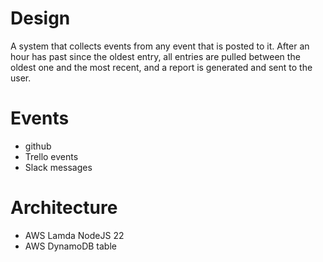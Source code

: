 # Design 
A system that collects events from any event that is posted to it. 
After an hour has past since the oldest entry, all entries are pulled between the oldest one and the most recent, and a report is generated and sent to the user.  

# Events 
- github
- Trello events 
- Slack messages 

# Architecture 
- AWS Lamda NodeJS 22 
- AWS DynamoDB table